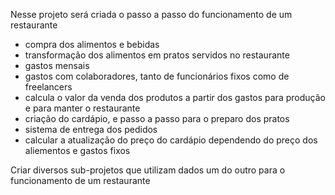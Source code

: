 Nesse projeto será criada o passo a passo do funcionamento de um restaurante
- compra dos alimentos e bebidas
- transformação dos alimentos em pratos servidos no restaurante
- gastos mensais
- gastos com colaboradores, tanto de funcionários fixos como de freelancers
- calcula o valor da venda dos produtos a partir dos gastos para produção e para manter o restaurante
- criação do cardápio, e passo a passo para o preparo dos pratos
- sistema de entrega dos pedidos
- calcular a atualização do preço do cardápio dependendo do preço dos aliementos e gastos fixos

Criar diversos sub-projetos que utilizam dados um do outro para o funcionamento de um restaurante
